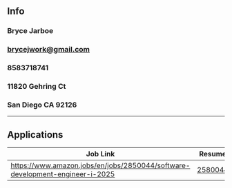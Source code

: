 ## Info
### Bryce Jarboe
### brycejwork@gmail.com
### 8583718741
### 11820 Gehring Ct
### San Diego CA 92126
---
## Applications
| Job Link | Resume |
| ----------- | ----------- |
| https://www.amazon.jobs/en/jobs/2850044/software-development-engineer-i-2025 | [2580044](aws_se1_resume.pdf)

